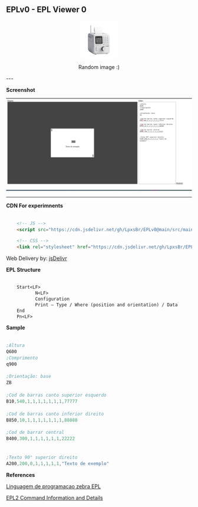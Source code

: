 ## EPLv0 - EPL Viewer 0

<!-- ![Screenshot](./public/image.png) -->

<center>
<img src="./public/imp.png" alt="Imp" width="100" height="100">

Random image :)
</center>
---

**Screenshot**

![Screenshot](./public/image01.png)

---

**CDN For experimnents**

```html

    <!-- JS -->
    <script src="https://cdn.jsdelivr.net/gh/LpxsBr/EPLv0@main/src/main.js"></script>

```

```html
    <!-- CSS -->
    <link rel="stylesheet" href="https://cdn.jsdelivr.net/gh/LpxsBr/EPLv0@main/src/style.css">

```
Web Delivery by: [jsDelivr](https://github.com/jsdelivr/jsdelivr)

**EPL Structure**

```pseudo

    Start<LF>
           N<LF>
           Configuration
           Print – Type / Where (position and orientation) / Data
    End
    Pn<LF>

```

**Sample**

```s

;Altura
Q600
;Comprimento
q900

;Orientação: base
ZB

;Cod de barras canto superior esquerdo
B10,540,1,1,1,1,1,1,1,77777

;Cod de barras canto inferior direito
B850,10,1,1,1,1,1,1,1,88888

;Cod de barrar central
B400,300,1,1,1,1,1,1,22222


;Texto 90° superior direito
A200,200,0,1,1,1,1,1,"Texto de exemplo"

```

**References**

[Linguagem de programacao zebra EPL](https://zebramaster.blogspot.com/2013/04/linguagem-de-programacao-zebra-epl.html)

[EPL2 Command Information and Details](https://supportcommunity.zebra.com/s/article/EPL2-Command-Information-and-Details?language=pt_BR)